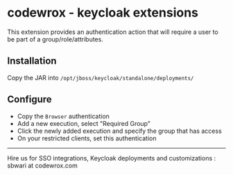 # codewrox - keycloak extensions

This extension provides an authentication action that will require a user to be part of a group/role/attributes.

## Installation

Copy the JAR into `/opt/jboss/keycloak/standalone/deployments/`

## Configure

- Copy the `Browser` authentication 
- Add a new execution, select "Required Group"
- Click the newly added execution and specify the group that has access
- On your restricted clients, set this authentication


--------------------------------------------------------
Hire us for SSO integrations,  Keycloak deployments 
and customizations : sbwari at codewrox.com
